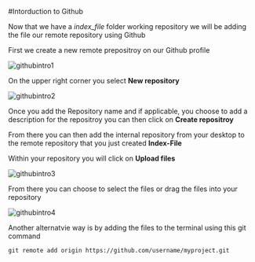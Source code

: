 #Intorduction to Github

Now that we have a *index_file* folder working repository we will be adding the file our remote repository using Github

First we create a new remote prepositroy on our Github profile

![githubintro1](https://cloud.githubusercontent.com/assets/11635523/15302647/9ef7e69c-1b79-11e6-8d07-982134879229.PNG)

On the upper right corner you select **New repository**

![githubintro2](https://cloud.githubusercontent.com/assets/11635523/15302788/50247368-1b7a-11e6-87a2-b9a771dec15d.PNG)

Once you add the Repository name and if applicable,  you choose to add a description for the repositroy you can then click on **Create repositroy**

From there you can then add the internal repository from your desktop to the remote repository that you just created **Index-File**

Within your repository you will click on **Upload files**


![githubintro3](https://cloud.githubusercontent.com/assets/11635523/15311394/f8917a56-1bbf-11e6-8644-e05edc6dea58.PNG)


From there you can choose to select the files or drag the files into your repository


![githubintro4](https://cloud.githubusercontent.com/assets/11635523/15311396/fc1530f0-1bbf-11e6-8c4e-c56241d704e2.PNG)


Another alternatvie way is by adding the files to the terminal using this git command

```
git remote add origin https://github.com/username/myproject.git

```
